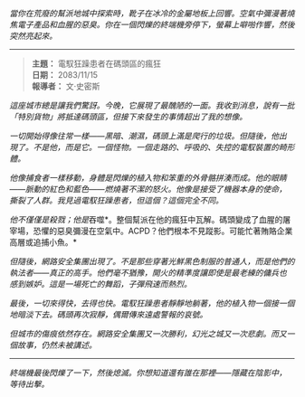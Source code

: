 _當你在荒廢的幫派地城中探索時，靴子在冰冷的金屬地板上回響。空氣中彌漫著燒焦電子產品和血腥的惡臭。你在一個閃爍的終端機旁停下，螢幕上噼啪作響，然後突然亮起來。_

---

> **主題：** 電馭狂躁患者在碼頭區的瘋狂  
> **日期：** 2083/11/15  
> **報導者：** 文·史密斯

_這座城市總是讓我們驚訝。今晚，它展現了最醜陋的一面。我收到消息，說有一批「特別貨物」將抵達碼頭區，但接下來發生的事情超出了我的想像。_

_一切開始得像往常一樣——黑暗、潮濕，碼頭上滿是爬行的垃圾。但隨後，他出現了。不是他，而是它。一個怪物。一個走路的、呼吸的、失控的電馭裝置的畸形體。_

_他像捕食者一樣移動，身體是閃爍的植入物和笨重的外骨骼拼湊而成。他的眼睛——脈動的紅色和藍色——燃燒著不潔的怒火。他像是接受了機器本身的使命，撕裂了人群。我見過電馭狂躁患者，但這個？這個完全不同。_

*他不僅僅是殺戮；他是*吞噬*。整個幫派在他的瘋狂中瓦解。碼頭變成了血腥的屠宰場，恐懼的惡臭彌漫在空氣中。ACPD？他們根本不見蹤影。可能忙著賄賂企業高層或追捕小魚。*

_但隨後，網路安全集團出現了。不是那些穿著光鮮黑色制服的普通人，而是他們的執法者——真正的高手。他們毫不猶豫，開火的精準度讓即使是最老練的傭兵也感到嫉妒。這是一場死亡的舞蹈，子彈飛速而熱烈。_

_最後，一切來得快，去得也快。電馭狂躁患者靜靜地躺著，他的植入物一個接一個地暗淡下去。碼頭再次寂靜，偶爾傳來遠處警報的哀號。_

_但城市的傷痕依然存在。網路安全集團又一次勝利，幻光之城又一次悲劇。而又一個故事，仍然未被講述。_

---

_終端機最後閃爍了一下，然後熄滅。你想知道還有誰在那裡——隱藏在陰影中，等待出擊。_
